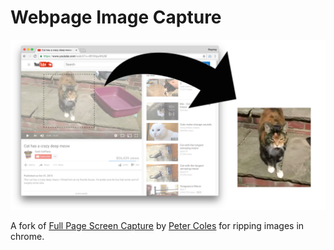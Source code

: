 Webpage Image Capture
=====================

![Image of Cropper](screenshots/cropper.png)

A fork of <a href="https://github.com/mrcoles/full-page-screen-capture-chrome-extension">Full Page Screen Capture</a> by <a href="https://github.com/mrcoles">Peter Coles</a> for ripping images in chrome.